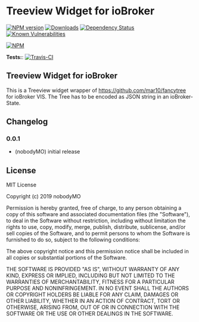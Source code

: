# Treeview Widget for ioBroker

[![NPM version](http://img.shields.io/npm/v/iobroker.vis-treeview.svg)](https://www.npmjs.com/package/iobroker.vis-treeview)
[![Downloads](https://img.shields.io/npm/dm/iobroker.vis-treeview.svg)](https://www.npmjs.com/package/iobroker.vis-treeview)
[![Dependency Status](https://img.shields.io/david/nobodyMO/iobroker.vis-treeview.svg)](https://david-dm.org/nobodyMO/iobroker.vis-treeview)
[![Known Vulnerabilities](https://snyk.io/test/github/nobodyMO/ioBroker.vis-treeview/badge.svg)](https://snyk.io/test/github/nobodyMO/ioBroker.vis-treeview)

[![NPM](https://nodei.co/npm/iobroker.vis-treeview.png?downloads=true)](https://nodei.co/npm/iobroker.vis-treeview/)

**Tests:**: [![Travis-CI](http://img.shields.io/travis/nobodyMO/ioBroker.vis-treeview/master.svg)](https://travis-ci.org/nobodyMO/ioBroker.vis-treeview)

## Treeview Widget for ioBroker

This is a Treeview widget wrapper of https://github.com/mar10/fancytree for ioBroker VIS.
The Tree has to be encoded as JSON string in an ioBroker-State.

## Changelog

### 0.0.1
* (nobodyMO) initial release

## License
MIT License

Copyright (c) 2019 nobodyMO

Permission is hereby granted, free of charge, to any person obtaining a copy
of this software and associated documentation files (the "Software"), to deal
in the Software without restriction, including without limitation the rights
to use, copy, modify, merge, publish, distribute, sublicense, and/or sell
copies of the Software, and to permit persons to whom the Software is
furnished to do so, subject to the following conditions:

The above copyright notice and this permission notice shall be included in all
copies or substantial portions of the Software.

THE SOFTWARE IS PROVIDED "AS IS", WITHOUT WARRANTY OF ANY KIND, EXPRESS OR
IMPLIED, INCLUDING BUT NOT LIMITED TO THE WARRANTIES OF MERCHANTABILITY,
FITNESS FOR A PARTICULAR PURPOSE AND NONINFRINGEMENT. IN NO EVENT SHALL THE
AUTHORS OR COPYRIGHT HOLDERS BE LIABLE FOR ANY CLAIM, DAMAGES OR OTHER
LIABILITY, WHETHER IN AN ACTION OF CONTRACT, TORT OR OTHERWISE, ARISING FROM,
OUT OF OR IN CONNECTION WITH THE SOFTWARE OR THE USE OR OTHER DEALINGS IN THE
SOFTWARE.
